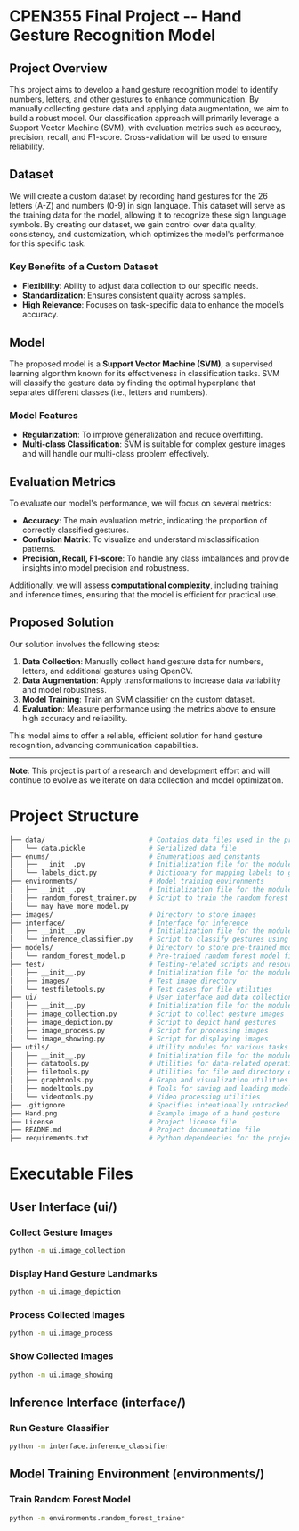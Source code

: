 
# CPEN355 Final Project -- Hand Gesture Recognition Model

## Project Overview

This project aims to develop a hand gesture recognition model to identify numbers, letters, and other gestures to enhance communication. By manually collecting gesture data and applying data augmentation, we aim to build a robust model. Our classification approach will primarily leverage a Support Vector Machine (SVM), with evaluation metrics such as accuracy, precision, recall, and F1-score. Cross-validation will be used to ensure reliability.

## Dataset

We will create a custom dataset by recording hand gestures for the 26 letters (A-Z) and numbers (0-9) in sign language. This dataset will serve as the training data for the model, allowing it to recognize these sign language symbols. By creating our dataset, we gain control over data quality, consistency, and customization, which optimizes the model's performance for this specific task.

### Key Benefits of a Custom Dataset

- **Flexibility**: Ability to adjust data collection to our specific needs.
- **Standardization**: Ensures consistent quality across samples.
- **High Relevance**: Focuses on task-specific data to enhance the model’s accuracy.

## Model

The proposed model is a **Support Vector Machine (SVM)**, a supervised learning algorithm known for its effectiveness in classification tasks. SVM will classify the gesture data by finding the optimal hyperplane that separates different classes (i.e., letters and numbers).

### Model Features

- **Regularization**: To improve generalization and reduce overfitting.
- **Multi-class Classification**: SVM is suitable for complex gesture images and will handle our multi-class problem effectively.
  
## Evaluation Metrics

To evaluate our model's performance, we will focus on several metrics:

- **Accuracy**: The main evaluation metric, indicating the proportion of correctly classified gestures.
- **Confusion Matrix**: To visualize and understand misclassification patterns.
- **Precision, Recall, F1-score**: To handle any class imbalances and provide insights into model precision and robustness.
  
Additionally, we will assess **computational complexity**, including training and inference times, ensuring that the model is efficient for practical use.

## Proposed Solution

Our solution involves the following steps:

1. **Data Collection**: Manually collect hand gesture data for numbers, letters, and additional gestures using OpenCV.
2. **Data Augmentation**: Apply transformations to increase data variability and model robustness.
3. **Model Training**: Train an SVM classifier on the custom dataset.
4. **Evaluation**: Measure performance using the metrics above to ensure high accuracy and reliability.

This model aims to offer a reliable, efficient solution for hand gesture recognition, advancing communication capabilities.

---

**Note**: This project is part of a research and development effort and will continue to evolve as we iterate on data collection and model optimization.

# Project Structure

```bash
├── data/                          # Contains data files used in the project
│   └── data.pickle                # Serialized data file
├── enums/                         # Enumerations and constants
│   ├── __init__.py                # Initialization file for the module
│   └── labels_dict.py             # Dictionary for mapping labels to gestures
├── environments/                  # Model training environments
│   ├── __init__.py                # Initialization file for the module
│   ├── random_forest_trainer.py   # Script to train the random forest model
│   └── may_have_more_model.py
├── images/                        # Directory to store images
├── interface/                     # Interface for inference
│   ├── __init__.py                # Initialization file for the module
│   └── inference_classifier.py    # Script to classify gestures using the trained model
├── models/                        # Directory to store pre-trained models
│   └── random_forest_model.p      # Pre-trained random forest model file
├── test/                          # Testing-related scripts and resources
│   ├── __init__.py                # Initialization file for the module
│   ├── images/                    # Test image directory
│   └── testfiletools.py           # Test cases for file utilities
├── ui/                            # User interface and data collection modules
│   ├── __init__.py                # Initialization file for the module
│   ├── image_collection.py        # Script to collect gesture images
│   ├── image_depiction.py         # Script to depict hand gestures
│   ├── image_process.py           # Script for processing images
│   └── image_showing.py           # Script for displaying images
├── utils/                         # Utility modules for various tasks
│   ├── __init__.py                # Initialization file for the module
│   ├── datatools.py               # Utilities for data-related operations
│   ├── filetools.py               # Utilities for file and directory operations
│   ├── graphtools.py              # Graph and visualization utilities
│   ├── modeltools.py              # Tools for saving and loading models
│   └── videotools.py              # Video processing utilities
├── .gitignore                     # Specifies intentionally untracked files to ignore
├── Hand.png                       # Example image of a hand gesture
├── License                        # Project license file
├── README.md                      # Project documentation file
├── requirements.txt               # Python dependencies for the project
```

# Executable Files

## User Interface (ui/)

### Collect Gesture Images

```bash
python -m ui.image_collection
```

### Display Hand Gesture Landmarks

```bash
python -m ui.image_depiction
```

### Process Collected Images

```bash
python -m ui.image_process
```

### Show Collected Images

```bash
python -m ui.image_showing
```

## Inference Interface (interface/)

### Run Gesture Classifier

```bash
python -m interface.inference_classifier
```

## Model Training Environment (environments/)

### Train Random Forest Model

```bash
python -m environments.random_forest_trainer
```

